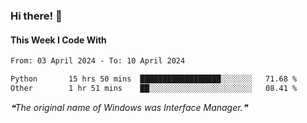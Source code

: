 ### Hi there! 👋

#### This Week I Code With
<!--START_SECTION:waka-->

```txt
From: 03 April 2024 - To: 10 April 2024

Python       15 hrs 50 mins  ██████████████████░░░░░░░   71.68 %
Other        1 hr 51 mins    ██░░░░░░░░░░░░░░░░░░░░░░░   08.41 %
```

<!--END_SECTION:waka-->

<!--STARTS_HERE_QUOTE_README-->
<i>❝The original name of Windows was Interface Manager.❞</i>
<!--ENDS_HERE_QUOTE_README-->
